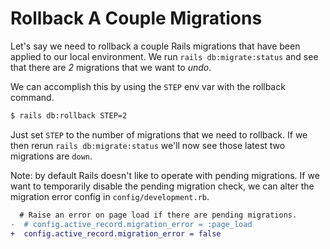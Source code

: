 # Rollback A Couple Migrations

Let's say we need to rollback a couple Rails migrations that have been applied
to our local environment. We run `rails db:migrate:status` and see that there
are _2_ migrations that we want to _undo_.

We can accomplish this by using the `STEP` env var with the rollback command.

```bash
$ rails db:rollback STEP=2
```

Just set `STEP` to the number of migrations that we need to rollback. If we
then rerun `rails db:migrate:status` we'll now see those latest two migrations
are `down`.

Note: by default Rails doesn't like to operate with pending migrations. If we
want to temporarily disable the pending migration check, we can alter the
migration error config in `config/development.rb`.

```diff
  # Raise an error on page load if there are pending migrations.
-  # config.active_record.migration_error = :page_load
+  config.active_record.migration_error = false
```
